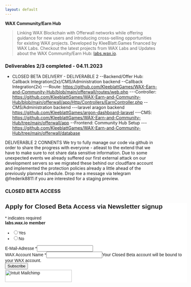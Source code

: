 ```yaml
---
layout: default
---
```



**WAX Community/Earn Hub**

> Linking WAX Blockchain with Offerwall networks while offering guidance for new users and introducing cross-selling opportunities for existing WAX projects. 
> Developed by KleeBlatt.Games financed by WAX Labs. Checkout the latest projects from WAX Labs and Updates about the WAX Community/Earn Hub: [labs.wax.io](https://labs.wax.io/).




### Deliverables 2/3 completed - 04.11.2023

- CLOSED BETA DELIVERY - DELIVERABLE 2
  --Backend/Offer Hub: Callback Integration(2x)/CMS/Administration backend
  --Callback Integration(2x)
  ---Route: https://github.com/KleeblattGames/WAX-Earn-and-Community-Hub/blob/main/offerwall/routes/web.php
  ---Controller: https://github.com/KleeblattGames/WAX-Earn-and-Community-Hub/blob/main/offerwall/app/Http/Controllers/EarnController.php
  --CMS/Administration backend
  ---laravel aragon backend https://github.com/KleeblattGames/argon-dashboard-laravel
  ---CMS: https://github.com/KleeblattGames/WAX-Earn-and-Community-Hub/tree/main/offerwall/app
  --Frontend: Community Hub Setup
  ---https://github.com/KleeblattGames/WAX-Earn-and-Community-Hub/tree/main/offerwall/database

DELIVERABLE 2 CONNENTS
We try to fully manage our code via github in order to share the progress with everyone - atleast to the extend that we have to make sure to not share data sensitive information. Due to some unexpected events we already suffered our first external attack on our development servers so we migrated these behind our cloudflare account and implemented the protection policies already a little ahead of the previously planned schedule. Drop me a message via telegram @frederik8811 if you are interested for a staging preview.
      




### CLOSED BETA ACCESS

<div id="mc_embed_shell">
      <link href="//cdn-images.mailchimp.com/embedcode/classic-061523.css" rel="stylesheet" type="text/css">
  <style type="text/css">
        #mc_embed_signup{background:#fff; false;clear:left; font:14px Helvetica,Arial,sans-serif; width: 600px;}
        /* Add your own Mailchimp form style overrides in your site stylesheet or in this style block.
           We recommend moving this block and the preceding CSS link to the HEAD of your HTML file. */
</style>
<div id="mc_embed_signup">
    <form action="https://games.us10.list-manage.com/subscribe/post?u=538ea802504bed43ad0cd1155&amp;id=c458ec83d8&amp;f_id=009fd1e5f0" method="post" id="mc-embedded-subscribe-form" name="mc-embedded-subscribe-form" class="validate" target="_blank">
        <div id="mc_embed_signup_scroll"><h2>Apply for Closed Beta Access via Newsletter signup</h2>
            <div class="indicates-required"><span class="asterisk">*</span> indicates required</div>
            <div class="mc-field-group input-group"><strong>labs.wax.io member </strong><ul><li><input type="radio" name="MMERGE7" id="mce-MMERGE70" value="Yes"><label for="mce-MMERGE70">Yes</label></li><li><input type="radio" name="MMERGE7" id="mce-MMERGE71" value="No"><label for="mce-MMERGE71">No</label></li></ul></div><div class="mc-field-group"><label for="mce-EMAIL">E-Mail-Adresse <span class="asterisk">*</span></label><input type="email" name="EMAIL" class="required email" id="mce-EMAIL" required="" value=""></div><div class="mc-field-group"><label for="mce-MMERGE6">WAX Account Name <span class="asterisk">*</span></label><input type="text" name="MMERGE6" class="required text" id="mce-MMERGE6" required="" value=""><span id="mce-MMERGE6-HELPERTEXT" class="helper_text">Your Closed Beta account will be bound to your WAX account.</span></div>
        <div id="mce-responses" class="clear foot">
            <div class="response" id="mce-error-response" style="display: none;"></div>
            <div class="response" id="mce-success-response" style="display: none;"></div>
        </div>
    <div aria-hidden="true" style="position: absolute; left: -5000px;">
        /* real people should not fill this in and expect good things - do not remove this or risk form bot signups */
        <input type="text" name="b_538ea802504bed43ad0cd1155_c458ec83d8" tabindex="-1" value="">
    </div>
        <div class="optionalParent">
            <div class="clear foot">
                <input type="submit" name="subscribe" id="mc-embedded-subscribe" class="button" value="Subscribe">
                <p style="margin: 0px auto;"><a href="http://eepurl.com/iDfTDY" title="Mailchimp - email marketing made easy and fun"><span style="display: inline-block; background-color: transparent; border-radius: 4px;"><img class="refferal_badge" src="https://digitalasset.intuit.com/render/content/dam/intuit/mc-fe/en_us/images/intuit-mc-rewards-text-dark.svg" alt="Intuit Mailchimp" style="width: 220px; height: 40px; display: flex; padding: 2px 0px; justify-content: center; align-items: center;"></span></a></p>
            </div>
        </div>
    </div>
</form>
</div>
<script type="text/javascript" src="//s3.amazonaws.com/downloads.mailchimp.com/js/mc-validate.js"></script><script type="text/javascript">(function($) {window.fnames = new Array(); window.ftypes = new Array();fnames[7]='MMERGE7';ftypes[7]='radio';fnames[0]='EMAIL';ftypes[0]='email';fnames[6]='MMERGE6';ftypes[6]='text';fnames[1]='FNAME';ftypes[1]='text';fnames[2]='LNAME';ftypes[2]='text';fnames[3]='ADDRESS';ftypes[3]='address';fnames[4]='PHONE';ftypes[4]='phone';fnames[5]='BIRTHDAY';ftypes[5]='birthday';}(jQuery));var $mcj = jQuery.noConflict(true);</script></div>
<script id="mcjs">!function(c,h,i,m,p){m=c.createElement(h),p=c.getElementsByTagName(h)[0],m.async=1,m.src=i,p.parentNode.insertBefore(m,p)}(document,"script","https://chimpstatic.com/mcjs-connected/js/users/538ea802504bed43ad0cd1155/069200c6fc28029b270343ee9.js");</script>



 
